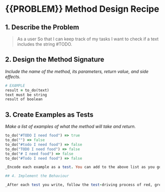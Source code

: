 # {{PROBLEM}} Method Design Recipe

## 1. Describe the Problem

> As a user
> So that I can keep track of my tasks
>I want to check if a text includes the string #TODO.




## 2. Design the Method Signature

_Include the name of the method, its parameters, return value, and side effects._

```ruby
# EXAMPLE
result = to_do(text)
text must be string
result of boolean
```

## 3. Create Examples as Tests

_Make a list of examples of what the method will take and return._

```ruby
to_do("#TODO I need food") => true
to_do("") => false
to_do("#todo I need food") => false
to_do("TODO I need food") => false
to_do("# I need food") => false
to_do("#Todo I need food") => false

_Encode each example as a test. You can add to the above list as you go._

## 4. Implement the Behaviour

_After each test you write, follow the test-driving process of red, green, refactor to implement the behaviour._


